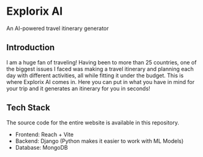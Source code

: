 # Explorix AI
An AI-powered travel itinerary generator

## Introduction
I am a huge fan of traveling! Having been to more than 25 countries, one of the biggest issues I faced was making a travel itinerary and planning each day with different activities, all while fitting it under the budget. This is where Explorix AI comes in. Here you can put in what you have in mind for your trip and it generates an itinerary for you in seconds!

## Tech Stack
The source code for the entire website is available in this repository.
- Frontend: Reach + Vite
- Backend: Django (Python makes it easier to work with ML Models)
- Database: MongoDB

